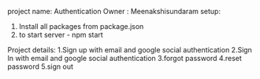 project name: Authentication
Owner : Meenakshisundaram
setup: 
1. Install all packages from package.json
2. to start server - npm start

Project details:
1.Sign up with email and google social authentication
2.Sign In with email and google social authentication
3.forgot password
4.reset password
5.sign out
